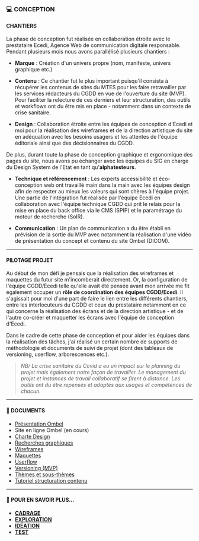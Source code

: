 ### 💻 CONCEPTION


#### CHANTIERS
La phase de conception fut réalisée en collaboration étroite avec le prestataire Ecedi, Agence Web de communication digitale responsable. Pendant plusieurs mois nous avons parallélisé plusieurs chantiers :

* **Marque** : Création d'un univers propre (nom, manifeste, univers graphique etc.)

* **Contenu** : Ce chantier fut le plus important puisqu'il consista à récupérer les contenus de sites du MTES pour les faire retravailler par les services rédacteurs du CGDD en vue de l'ouverture du site (MVP). Pour faciliter la relecture de ces derniers et leur structuration, des outils et workflows ont du être mis en place - notamment dans un contexte de crise sanitaire.

* **Design** : Collaboration étroite entre les équipes de conception d'Ecedi et moi pour la réalisation des wireframes et de la direction artistique du site en adéquation avec les besoins usagers et les attentes de l'équipe éditoriale ainsi que des décisionnaires du CGDD. 

De plus, durant toute la phase de conception graphique et ergonomique des pages du site, nous avons pu échanger avec les équipes du SIG en charge du Design System de l'Etat en tant qu'**alphatesteurs**.

* **Technique et référencement** : Les experts accessibilité et éco-conception web ont travaillé main dans la main avec les équipes design afin de respecter au mieux les valeurs qui sont chères à l'équipe projet. Une partie de l'intégration fut réalisée par l'équipe Ecedi en collaboration avec l'équipe technique CGDD qui prit le relais pour la mise en place du back office via le CMS (SPIP) et le paramétrage du moteur de recherche (SolR).

* **Communication** : Un plan de communication a du être établi en prévision de la sortie du MVP avec notamment la réalisation d'une vidéo de présentation du concept et contenu du site Ombel (DICOM).

________________


#### PILOTAGE PROJET
Au début de mon défi je pensais que la réalisation des wireframes et maquettes du futur site m'incomberait directement. Or, la configuration de l'équipe CGDD/Ecedi telle qu'elle avait été pensée avant mon arrivée me fit également occuper un **rôle de coordination des équipes CGDD/Ecedi**. Il s'agissait pour moi d'une part de faire le lien entre les différents chantiers, entre les interlocuteurs du CGDD et ceux du prestataire notamment en ce qui concerne la réalisation des écrans et de la direction artistique - et de l'autre co-créer et maquetter les écrans avec l'équipe de conception d'Ecedi.

Dans le cadre de cette phase de conception et pour aider les équipes dans la réalisation des tâches, j'ai réalisé un certain nombre de supports de méthodologie et documents de suivi de projet (dont des tableaux de versioning, userflow, arborescences etc.).

> *NB/ La crise sanitaire du Covid a eu un impact sur le planning du projet mais également notre façon de travailler. Le management du projet et instances de travail collaboratif se firent à distance. Les outils ont du être repensés et adaptés aux usages et compétences de chacun.*

________________


#### 📓 DOCUMENTS 
* [Présentation Ombel](https://github.com/entrepreneur-interet-general/Sequoia-CGDD/blob/master/Conception/ombel_presentation.pdf)
* Site en ligne Ombel (en cours)
* [Charte Design](https://github.com/entrepreneur-interet-general/Sequoia-CGDD/blob/master/Conception/Ombel_charte_design.pdf)
* [Recherches graphiques](https://github.com/entrepreneur-interet-general/Sequoia-CGDD/blob/master/Conception/extrait_recherches_graphiques.pdf)
* [Wireframes](https://github.com/entrepreneur-interet-general/Sequoia-CGDD/blob/master/Conception/extrait_wireframes.pdf)
* [Maquettes](https://github.com/entrepreneur-interet-general/Sequoia-CGDD/blob/master/Conception/extrait_maquettes.pdf)
* [Userflow](https://github.com/entrepreneur-interet-general/Sequoia-CGDD/blob/master/Conception/ombel_userflow_v2.pdf)
* [Versioning (MVP)](https://github.com/entrepreneur-interet-general/Sequoia-CGDD/blob/master/Conception/versioning_mvp.pdf)
* [Thèmes et sous-thèmes](https://github.com/entrepreneur-interet-general/Sequoia-CGDD/blob/master/Conception/ombel_th%C3%A8mes_v8.pdf)
* [Tutoriel structuration contenu](https://github.com/entrepreneur-interet-general/Sequoia-CGDD/blob/master/Conception/ombel_tutoriel_contenu.pdf)

________________


#### 📎 POUR EN SAVOIR PLUS... 
* [**CADRAGE**](https://github.com/entrepreneur-interet-general/Sequoia-CGDD/blob/master/Cadrage/Cadrage.md)
* [**EXPLORATION**](https://github.com/entrepreneur-interet-general/Sequoia-CGDD/blob/master/Exploration/Exploration.md)
* [**IDÉATION**](https://github.com/entrepreneur-interet-general/Sequoia-CGDD/blob/master/Ideation/Ideation.md)
* [**TEST**](https://github.com/entrepreneur-interet-general/Sequoia-CGDD/blob/master/Test/Test.md)
